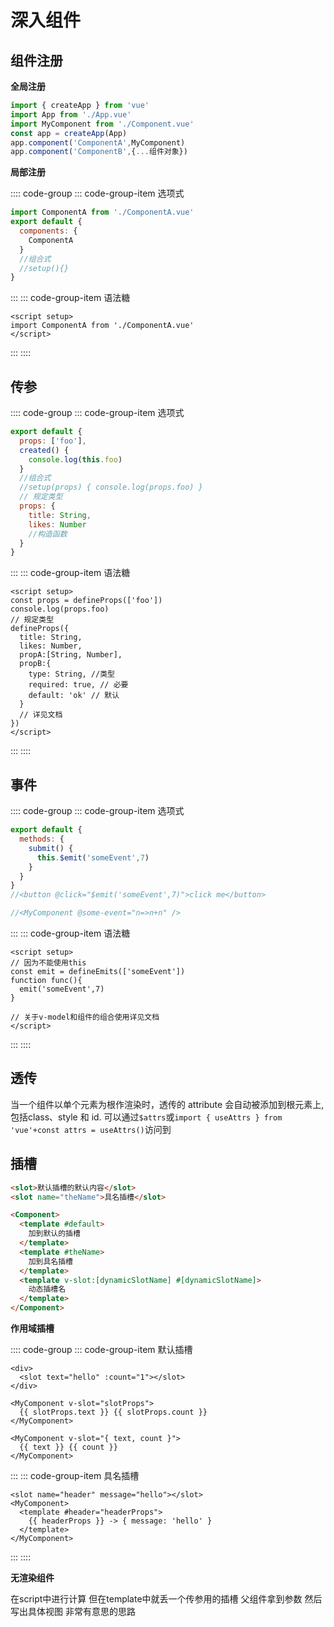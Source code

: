 # 深入组件

## 组件注册

**全局注册**

```js
import { createApp } from 'vue'
import App from './App.vue'
import MyComponent from './Component.vue'
const app = createApp(App)
app.component('ComponentA',MyComponent)
app.component('ComponentB',{...组件对象})
```

**局部注册**

:::: code-group
::: code-group-item 选项式
```js
import ComponentA from './ComponentA.vue'
export default {
  components: {
    ComponentA
  }
  //组合式
  //setup(){}
}
```
:::
::: code-group-item 语法糖
```vue
<script setup>
import ComponentA from './ComponentA.vue'
</script>
```
:::
::::

## 传参


:::: code-group
::: code-group-item 选项式
```js
export default {
  props: ['foo'],
  created() {
    console.log(this.foo)
  }
  //组合式
  //setup(props) { console.log(props.foo) }
  // 规定类型
  props: {
    title: String,
    likes: Number
    //构造函数
  }
}

```
:::
::: code-group-item 语法糖
```vue
<script setup>
const props = defineProps(['foo'])
console.log(props.foo)
// 规定类型
defineProps({
  title: String,
  likes: Number,
  propA:[String, Number],
  propB:{
    type: String, //类型
    required: true, // 必要
    default: 'ok' // 默认
  }
  // 详见文档
})
</script>
```
:::
::::

## 事件

:::: code-group
::: code-group-item 选项式
```js
export default {
  methods: {
    submit() {
      this.$emit('someEvent',7)
    }
  }
}
//<button @click="$emit('someEvent',7)">click me</button>

//<MyComponent @some-event="n=>n+n" />
```
:::
::: code-group-item 语法糖
```vue
<script setup>
// 因为不能使用this
const emit = defineEmits(['someEvent'])
function func(){
  emit('someEvent',7)
}

// 关于v-model和组件的组合使用详见文档
</script>
```
:::
::::

## 透传

当一个组件以单个元素为根作渲染时，透传的 attribute 会自动被添加到根元素上,包括class、style 和 id. 可以通过`$attrs`或`import { useAttrs } from 'vue'+const attrs = useAttrs()`访问到

## 插槽

```html
<slot>默认插槽的默认内容</slot>
<slot name="theName">具名插槽</slot>

<Component>
  <template #default>
    加到默认的插槽
  </template>
  <template #theName>
    加到具名插槽
  </template>
  <template v-slot:[dynamicSlotName] #[dynamicSlotName]>
    动态插槽名
  </template>
</Component>
```

**作用域插槽**

:::: code-group
::: code-group-item 默认插槽
```vue
<div>
  <slot text="hello" :count="1"></slot>
</div>

<MyComponent v-slot="slotProps">
  {{ slotProps.text }} {{ slotProps.count }}
</MyComponent>

<MyComponent v-slot="{ text, count }">
  {{ text }} {{ count }}
</MyComponent>
```
:::
::: code-group-item 具名插槽
```vue
<slot name="header" message="hello"></slot>
<MyComponent>
  <template #header="headerProps">
    {{ headerProps }} -> { message: 'hello' }
  </template>
</MyComponent>
```
:::
::::

**无渲染组件**

在script中进行计算 但在template中就丢一个传参用的插槽 父组件拿到参数 然后写出具体视图 非常有意思的思路


